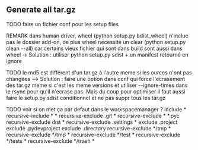Generate all tar.gz
--------

TODO faire un fichier conf pour les setup files

REMARK dans human driver, wheel (python setup.py bdist_wheel) n'inclue pas le dossier add-on, de plus wheel necessite un clear (python setup.py clean --all) car certains vieux fichier qui sont dans build sont aussi dans wheel -> Solution : utiliser python setup.py sdist + un manifest retourné en ignore

TODO le md5 est différent d'un tar.gz à l'autre meme si les ources n'ont pas changées --> Solution : faire une option dans conf qui force l'ecrasement des tar.gz meme si c'est les meme versions et utiliser --ignore-times dans le rsync pour qu'il n'ecrase pas. Mais du coup pour optimiser il faut aussi faire le setup.py sdist conditionnel et ne pas suppr tous les tar.gz

TODO voir si on met ça par defaut dans le workspacemanager ?
include *
recursive-include * *
recursive-exclude .git *
recursive-exclude * *.pyc
recursive-exclude dist *
recursive-exclude .settings *
exclude .project
exclude .pydevproject
exclude .directory
recursive-exclude */tmp *
recursive-exclude */tmp *
recursive-exclude */test *
recursive-exclude */tests *
recursive-exclude */trash *
